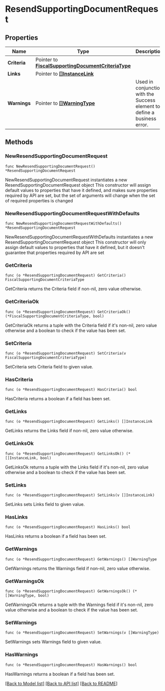 # ResendSupportingDocumentRequest

## Properties

Name | Type | Description | Notes
------------ | ------------- | ------------- | -------------
**Criteria** | Pointer to [**FiscalSupportingDocumentCriteriaType**](FiscalSupportingDocumentCriteriaType.md) |  | [optional] 
**Links** | Pointer to [**[]InstanceLink**](InstanceLink.md) |  | [optional] 
**Warnings** | Pointer to [**[]WarningType**](WarningType.md) | Used in conjunction with the Success element to define a business error. | [optional] 

## Methods

### NewResendSupportingDocumentRequest

`func NewResendSupportingDocumentRequest() *ResendSupportingDocumentRequest`

NewResendSupportingDocumentRequest instantiates a new ResendSupportingDocumentRequest object
This constructor will assign default values to properties that have it defined,
and makes sure properties required by API are set, but the set of arguments
will change when the set of required properties is changed

### NewResendSupportingDocumentRequestWithDefaults

`func NewResendSupportingDocumentRequestWithDefaults() *ResendSupportingDocumentRequest`

NewResendSupportingDocumentRequestWithDefaults instantiates a new ResendSupportingDocumentRequest object
This constructor will only assign default values to properties that have it defined,
but it doesn't guarantee that properties required by API are set

### GetCriteria

`func (o *ResendSupportingDocumentRequest) GetCriteria() FiscalSupportingDocumentCriteriaType`

GetCriteria returns the Criteria field if non-nil, zero value otherwise.

### GetCriteriaOk

`func (o *ResendSupportingDocumentRequest) GetCriteriaOk() (*FiscalSupportingDocumentCriteriaType, bool)`

GetCriteriaOk returns a tuple with the Criteria field if it's non-nil, zero value otherwise
and a boolean to check if the value has been set.

### SetCriteria

`func (o *ResendSupportingDocumentRequest) SetCriteria(v FiscalSupportingDocumentCriteriaType)`

SetCriteria sets Criteria field to given value.

### HasCriteria

`func (o *ResendSupportingDocumentRequest) HasCriteria() bool`

HasCriteria returns a boolean if a field has been set.

### GetLinks

`func (o *ResendSupportingDocumentRequest) GetLinks() []InstanceLink`

GetLinks returns the Links field if non-nil, zero value otherwise.

### GetLinksOk

`func (o *ResendSupportingDocumentRequest) GetLinksOk() (*[]InstanceLink, bool)`

GetLinksOk returns a tuple with the Links field if it's non-nil, zero value otherwise
and a boolean to check if the value has been set.

### SetLinks

`func (o *ResendSupportingDocumentRequest) SetLinks(v []InstanceLink)`

SetLinks sets Links field to given value.

### HasLinks

`func (o *ResendSupportingDocumentRequest) HasLinks() bool`

HasLinks returns a boolean if a field has been set.

### GetWarnings

`func (o *ResendSupportingDocumentRequest) GetWarnings() []WarningType`

GetWarnings returns the Warnings field if non-nil, zero value otherwise.

### GetWarningsOk

`func (o *ResendSupportingDocumentRequest) GetWarningsOk() (*[]WarningType, bool)`

GetWarningsOk returns a tuple with the Warnings field if it's non-nil, zero value otherwise
and a boolean to check if the value has been set.

### SetWarnings

`func (o *ResendSupportingDocumentRequest) SetWarnings(v []WarningType)`

SetWarnings sets Warnings field to given value.

### HasWarnings

`func (o *ResendSupportingDocumentRequest) HasWarnings() bool`

HasWarnings returns a boolean if a field has been set.


[[Back to Model list]](../README.md#documentation-for-models) [[Back to API list]](../README.md#documentation-for-api-endpoints) [[Back to README]](../README.md)


